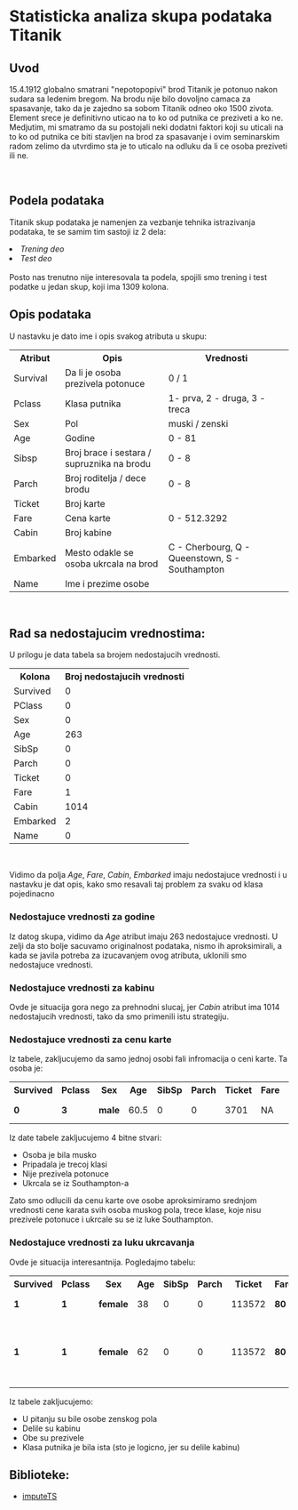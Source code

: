 # Statisticka analiza skupa podataka Titanik

## Uvod

15.4.1912 globalno smatrani "nepotopopivi" brod Titanik je potonuo nakon sudara sa ledenim bregom. Na brodu nije bilo dovoljno camaca za spasavanje, tako da je zajedno sa sobom Titanik odneo oko 1500 zivota. <br>
Element srece je definitivno uticao na to ko od putnika ce preziveti a ko ne. <br>
Medjutim, mi smatramo da su postojali neki dodatni faktori koji su uticali na to ko od putnika ce biti stavljen na brod za spasavanje i ovim seminarskim radom zelimo da utvrdimo sta je to uticalo na odluku da li ce osoba preziveti ili ne. 

<br>

## Podela podataka
Titanik skup podataka je namenjen za vezbanje tehnika istrazivanja podataka, te se samim tim sastoji iz 2 dela:
<li><i>Trening deo</i></li>
<li><i>Test deo</i></li>
<br>
Posto nas trenutno nije interesovala ta podela, spojili smo trening i test podatke u jedan skup, koji ima 1309 kolona.

<br>

## Opis podataka
U nastavku je dato ime i opis svakog atributa u skupu:

<table>
  <tr>
    <th>Atribut</th>
    <th>Opis</th> 
    <th>Vrednosti</th>
  </tr>
  <tr>
    <td>Survival</td>
    <td>Da li je osoba prezivela potonuce</td>
    <td>0 / 1</td>
  </tr>
  <tr>
    <td>Pclass</td>
    <td>Klasa putnika</td>
    <td>1- prva, 2 - druga, 3 - treca</td>
  </tr>
  <tr>
    <td>Sex</td>
    <td>Pol</td>
    <td>muski / zenski</td>
  </tr>
  <tr>
    <td>Age</td>
    <td>Godine</td>
    <td>0 - 81</td>
  </tr>
  <tr>
    <td>Sibsp</td>
    <td>Broj brace i sestara / supruznika na brodu</td>
    <td>0 - 8</td>
  </tr>
  <tr>
    <td>Parch</td>
    <td>Broj roditelja / dece brodu</td>
    <td>0 - 8</td>
  </tr>
  <tr>
    <td>Ticket</td>
    <td>Broj karte</td>
    <td></td>
  </tr>
  <tr>
    <td>Fare</td>
    <td>Cena karte</td>
    <td>0 - 512.3292</td>
  </tr>
  <tr>
    <td>Cabin</td>
    <td>Broj kabine</td>
    <td></td>
  </tr>
  <tr>
    <td>Embarked</td>
    <td>Mesto odakle se osoba ukrcala na brod</td>
    <td>C - Cherbourg, Q - Queenstown, S - Southampton</td>
  </tr>
  <tr>
    <td>Name</td>
    <td>Ime i prezime osobe</td>
    <td></td>
  </tr>  
</table>

<br>

## Rad sa nedostajucim vrednostima: 
U prilogu je data tabela sa brojem nedostajucih vrednosti.
<table>
  <tr>
    <th>Kolona</th>
    <th>Broj nedostajucih vrednosti</th> 
  </tr>
  <tr>
    <td>Survived</td>
    <td>0</td> 
  </tr>
  <tr>
    <td>PClass</td>
    <td>0</td> 
  </tr>
  <tr>
    <td>Sex</td>
    <td>0</td> 
  </tr>
  <tr>
    <td>Age</td>
    <td>263</td> 
  </tr>
  <tr>
    <td>SibSp</td>
    <td>0</td> 
  </tr>
  <tr>
    <td>Parch</td>
    <td>0</td> 
  </tr>
  <tr>
    <td>Ticket</td>
    <td>0</td> 
  </tr>
  <tr>
    <td>Fare</td>
    <td>1</td> 
  </tr>
  <tr>
    <td>Cabin</td>
    <td>1014</td> 
  </tr>
  <tr>
    <td>Embarked</td>
    <td>2</td> 
  </tr>
  <tr>
    <td>Name</td>
    <td>0</td> 
  </tr>
</table>

<br>

Vidimo da polja <i>Age</i>, <i>Fare</i>, <i>Cabin</i>, <i>Embarked</i> imaju 
nedostajuce vrednosti i u nastavku je dat opis, kako smo resavali taj problem za svaku od klasa pojedinacno

### Nedostajuce vrednosti za godine
Iz datog skupa, vidimo da <i>Age</i> atribut imaju 263 nedostajuce vrednosti. U zelji da sto bolje sacuvamo originalnost podataka, nismo ih aproksimirali, a kada se javila potreba za izucavanjem ovog atributa, uklonili smo nedostajuce vrednosti.

### Nedostajuce vrednosti za kabinu
Ovde je situacija gora nego za prehnodni slucaj, jer <i>Cabin</i> atribut ima 1014
nedostajucih vrednosti, tako da smo primenili istu strategiju.

### Nedostajuce vrednosti za cenu karte
Iz tabele, zakljucujemo da samo jednoj osobi fali infromacija o ceni karte. Ta osoba je:

<table>
  <tr>
    <th>Survived</th> 
    <th>Pclass</th>
    <th>Sex</th> 
    <th>Age</th>
    <th>SibSp</th> 
    <th>Parch</th>
    <th>Ticket</th> 
    <th>Fare</th>
    <th>Cabin</th> 
    <th>Embarked</th>
    <th>Name</th> 
  </tr>
  <tr>
    <td><b>0</b></td> 
    <td><b>3</b></td>
    <td><b>male</b></td> 
    <td>60.5</td>
    <td>0</td> 
    <td>0</td>
    <td>3701</td> 
    <td>NA</td>
    <td>NA</td> 
    <td><b>S</b></td>
    <td>Thomas Storey</td> 
  </tr>
</table>

Iz date tabele zakljucujemo 4 bitne stvari:
<ul>
    <li> Osoba je bila musko </li>
    <li> Pripadala je trecoj klasi </li>
    <li> Nije prezivela potonuce </li>
    <li> Ukrcala se iz Southampton-a </li>
</ul>

Zato smo odlucili da cenu karte ove osobe aproksimiramo srednjom vrednosti cene karata svih osoba muskog pola, trece klase, koje nisu prezivele potonuce i ukrcale su se iz luke Southampton.

### Nedostajuce vrednosti za luku ukrcavanja
Ovde je situacija interesantnija. Pogledajmo tabelu:
<table>
  <tr>
    <th>Survived</th> 
    <th>Pclass</th>
    <th>Sex</th> 
    <th>Age</th>
    <th>SibSp</th> 
    <th>Parch</th>
    <th>Ticket</th> 
    <th>Fare</th>
    <th>Cabin</th> 
    <th>Embarked</th>
    <th>Name</th> 
  </tr>
  <tr>
    <td><b>1</b></td> 
    <td><b>1</b></td>
    <td><b>female</b></td> 
    <td>38</td>
    <td>0</td> 
    <td>0</td>
    <td>113572</td> 
    <td><b>80</b></td>
    <td>B28</td> 
    <td>NA</td>
    <td>Amelie Icard</td> 
  </tr>
  <tr>
    <td><b>1</b></td> 
    <td><b>1</b></td>
    <td><b>female</b></td> 
    <td>62</td>
    <td>0</td> 
    <td>0</td>
    <td>113572</td> 
    <td><b>80</b></td>
    <td>B28</td> 
    <td>NA</td>
    <td>Stone, Mrs. George Nelson (Martha Evelyn)
</td> 
  </tr>
</table>

Iz tabele zakljucujemo: 
<ul>
<li>U pitanju su bile osobe zenskog pola</li>
<li>Delile su kabinu</li>
<li>Obe su prezivele</li>
<li>Klasa putnika je bila ista (sto je logicno, jer su delile kabinu)</li>
</ul>



## Biblioteke:
- [imputeTS](https://github.com/SteffenMoritz/imputeTS)
